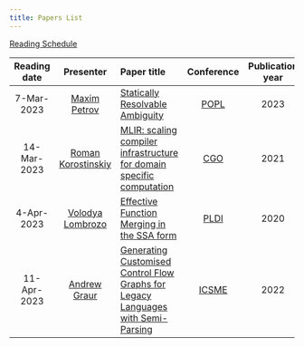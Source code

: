 ```yaml
---
title: Papers List
---
```


[Reading Schedule](/reading-schedule.md)

| Reading date |                        Presenter                        | Paper title                                                                                                                      |                     Conference                      | Publication year | Misc                                                           |
|:------------:|:-------------------------------------------------------:|:---------------------------------------------------------------------------------------------------------------------------------|:---------------------------------------------------:|:----------------:|:---------------------------------------------------------------|
|  7-Mar-2023  |        [Maxim Petrov](https://github.com/mximp)         | [Statically Resolvable Ambiguity](https://dl.acm.org/doi/10.1145/3571251)                                                        |         [POPL](https://popl23.sigplan.org/)         |       2023       | [presentation](/pdf/reading-club-review-stat-rslv-abgty.pdf)   |
| 14-Mar-2023  |     [Roman Korostinskiy](https://github.com/c71n93)     | [MLIR: scaling compiler infrastructure for domain specific computation](https://dl.acm.org/doi/10.1109/CGO51591.2021.9370308)    |   [CGO](https://conf.researchr.org/home/cgo-2024)   |       2021       |                                                                |
|  4-Apr-2023  | [Volodya Lombrozo](https://github.com/volodya-lombrozo) | [Effective Function Merging in the SSA form](https://dl.acm.org/doi/10.1145/3385412.3386030)                                     |  [PLDI](https://www.sigplan.org/Conferences/PLDI/)  |       2020       | [presentation](./pdf/effective_function_merging.pdf)           |
| 11-Apr-2023  |        [Andrew Graur](https://github.com/graur)         | [Generating Customised Control Flow Graphs for Legacy Languages with Semi-Parsing](https://ieeexplore.ieee.org/document/9977446) | [ICSME](https://cyprusconferences.org/icsme2022/)   |       2022       | [presentation](./pdf/reading-club-graur-11.04.2023.pdf)        |
